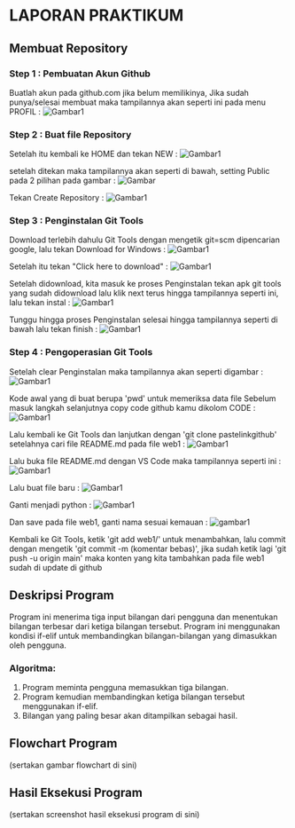 # LAPORAN PRAKTIKUM

## Membuat Repository

### Step 1 : Pembuatan Akun Github
Buatlah akun pada github.com jika belum memilikinya,
Jika sudah punya/selesai membuat maka tampilannya akan seperti ini pada menu PROFIL :
![Gambar1](ssgit.png)

### Step 2 : Buat file Repository
Setelah itu kembali ke HOME dan tekan NEW :
![Gambar1](new.png)

setelah ditekan maka tampilannya akan seperti di bawah, setting Public pada 2 pilihan pada gambar :
![Gambar](public.png)

Tekan Create Repository :
![Gambar1](creat.png)

### Step 3 : Penginstalan Git Tools
Download terlebih dahulu Git Tools dengan mengetik git=scm dipencarian google, lalu tekan Download for Windows :
![Gambar1](gitscm.png)

Setelah itu tekan "Click here to download" :
![Gambar1](download.png)

Setelah didownload, kita masuk ke proses Penginstalan tekan apk git tools yang sudah didownload lalu klik next terus hingga tampilannya seperti ini,
lalu tekan instal :
![Gambar1](instal.png)

Tunggu hingga proses Penginstalan selesai hingga tampilannya seperti di bawah lalu tekan finish :
![Gambar1](finish.png)

### Step 4 : Pengoperasian Git Tools
Setelah clear Penginstalan maka tampilannya akan seperti digambar :
![Gambar1](pwd.png)

Kode awal yang di buat berupa 'pwd' untuk memeriksa data file
Sebelum masuk langkah selanjutnya copy code github kamu dikolom CODE :
![Gambar1](code.png)

Lalu kembali ke Git Tools dan lanjutkan dengan 'git clone pastelinkgithub'
setelahnya cari file README.md pada file web1 :
![Gambar1](readme.png)

Lalu buka file README.md dengan VS Code maka tampilannya seperti ini :
![Gambar1](vsc.png)

Lalu buat file baru :
![Gambar1](newfile.png)

Ganti menjadi python :
![Gambar1](py.png)

Dan save pada file web1, ganti nama sesuai kemauan :
![gambar1](sv.png)

Kembali ke Git Tools, ketik 'git add web1/' untuk menambahkan, lalu commit dengan mengetik 'git commit -m (komentar bebas)', jika sudah ketik lagi 'git push -u origin main' maka konten yang kita tambahkan pada file web1 sudah di update di github

## Deskripsi Program
Program ini menerima tiga input bilangan dari pengguna dan menentukan bilangan terbesar dari ketiga bilangan tersebut. Program ini menggunakan kondisi if-elif untuk membandingkan bilangan-bilangan yang dimasukkan oleh pengguna.

### Algoritma:
1.  Program meminta pengguna memasukkan tiga bilangan.
2. Program kemudian membandingkan ketiga bilangan tersebut menggunakan if-elif.
3. Bilangan yang paling besar akan ditampilkan sebagai hasil.

## Flowchart Program
(sertakan gambar flowchart di sini)

## Hasil Eksekusi Program
(sertakan screenshot hasil eksekusi program di sini)